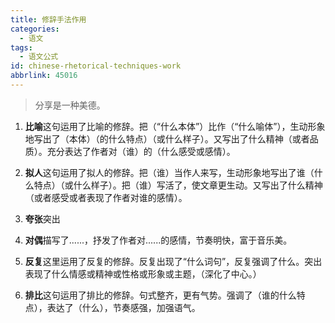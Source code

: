 ```yaml
---
title: 修辞手法作用
categories:
  - 语文
tags:
  - 语文公式
id: chinese-rhetorical-techniques-work
abbrlink: 45016
---
```


> 分享是一种美德。

1. **比喻**这句运用了比喻的修辞。把（“什么本体”）比作（“什么喻体”），生动形象地写出了（本体）（的什么特点）（或什么样子）。又写出了什么精神（或者品质）。充分表达了作者对（谁）的（什么感受或感情）。

<!-- more -->

2. **拟人**这句运用了拟人的修辞。把（谁）当作人来写，生动形象地写出了谁（什么特点）（或什么样子）。把（谁）写活了，使文章更生动。又写出了什么精神（或者感受或者表现了作者对谁的感情）。

3. **夸张**突出

4. **对偶**描写了......，抒发了作者对......的感情，节奏明快，富于音乐美。

5. **反复**这里运用了反复的修辞。反复出现了“什么词句”，反复强调了什么。突出表现了什么情感或精神或性格或形象或主题，（深化了中心。）

6. **排比**这句运用了排比的修辞。句式整齐，更有气势。强调了（谁的什么特点），表达了（什么），节奏感强，加强语气。

